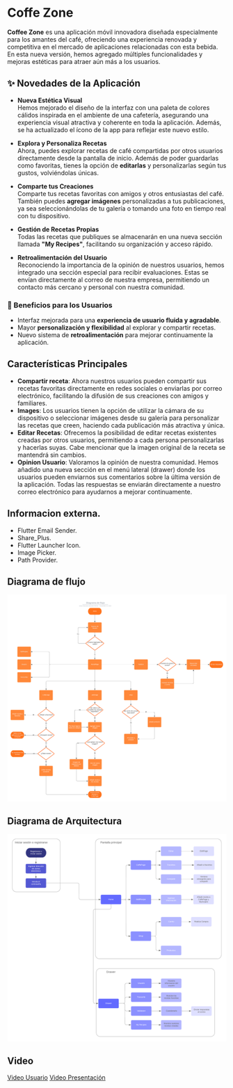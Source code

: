 # Coffe Zone

**Coffee Zone** es una aplicación móvil innovadora diseñada especialmente para los amantes del café, ofreciendo una experiencia renovada y competitiva en el mercado de aplicaciones relacionadas con esta bebida. En esta nueva versión, hemos agregado múltiples funcionalidades y mejoras estéticas para atraer aún más a los usuarios.

## ✨ Novedades de la Aplicación

- **Nueva Estética Visual**  
  Hemos mejorado el diseño de la interfaz con una paleta de colores cálidos inspirada en el ambiente de una cafetería, asegurando una experiencia visual atractiva y coherente en toda la aplicación. Además, se ha actualizado el ícono de la app para reflejar este nuevo estilo.

- **Explora y Personaliza Recetas**  
  Ahora, puedes explorar recetas de café compartidas por otros usuarios directamente desde la pantalla de inicio. Además de poder guardarlas como favoritas, tienes la opción de **editarlas** y personalizarlas según tus gustos, volviéndolas únicas.

- **Comparte tus Creaciones**  
  Comparte tus recetas favoritas con amigos y otros entusiastas del café. También puedes **agregar imágenes** personalizadas a tus publicaciones, ya sea seleccionándolas de tu galería o tomando una foto en tiempo real con tu dispositivo.

- **Gestión de Recetas Propias**  
  Todas las recetas que publiques se almacenarán en una nueva sección llamada **"My Recipes"**, facilitando su organización y acceso rápido.

- **Retroalimentación del Usuario**  
  Reconociendo la importancia de la opinión de nuestros usuarios, hemos integrado una sección especial para recibir evaluaciones. Estas se envían directamente al correo de nuestra empresa, permitiendo un contacto más cercano y personal con nuestra comunidad.

### 🚀 Beneficios para los Usuarios

- Interfaz mejorada para una **experiencia de usuario fluida y agradable**.
- Mayor **personalización y flexibilidad** al explorar y compartir recetas.
- Nuevo sistema de **retroalimentación** para mejorar continuamente la aplicación.

## Características Principales
- **Compartir receta**: Ahora nuestros usuarios pueden compartir sus recetas favoritas directamente en redes sociales o enviarlas por correo electrónico, facilitando la difusión de sus creaciones con amigos y familiares.
- **Images**: Los usuarios tienen la opción de utilizar la cámara de su dispositivo o seleccionar imágenes desde su galería para personalizar las recetas que creen, haciendo cada publicación más atractiva y única.
- **Editar Recetas**: Ofrecemos la posibilidad de editar recetas existentes creadas por otros usuarios, permitiendo a cada persona personalizarlas y hacerlas suyas. Cabe mencionar que la imagen original de la receta se mantendrá sin cambios.
- **Opinion Usuario**: Valoramos la opinión de nuestra comunidad. Hemos añadido una nueva sección en el menú lateral (drawer) donde los usuarios pueden enviarnos sus comentarios sobre la última versión de la aplicación. Todas las respuestas se enviarán directamente a nuestro correo electrónico para ayudarnos a mejorar continuamente.
## Informacion externa.
- Flutter Email Sender.
- Share_Plus.
- Flutter Launcher Icon.
- Image Picker.
- Path Provider.

## Diagrama de flujo
![Diagrama de flujo](https://github.com/Chocoharu/CoffeZone/blob/main/asset/ImagenesReadMe/Diagrama_Flujo.png?)

## Diagrama de Arquitectura
![Diagrama de arquitectura](https://github.com/Chocoharu/CoffeZone/blob/main/asset/ImagenesReadMe/Diagrama_Arquitectura.png?)

## Video
[Video Usuario](https://youtu.be/8atZ24xI0WU)
[Video Presentación](https://youtu.be/FKL8_Wjf7ig)

